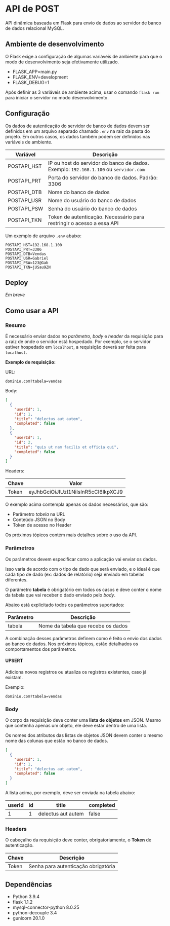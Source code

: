 # API de POST

API dinâmica baseada em Flask para envio de dados ao servidor de banco de dados relacional MySQL.

## Ambiente de desenvolvimento

O Flask exige a configuração de algumas variáveis de ambiente para que o modo
de desenvolvimento seja efetivamente utilizado.

* FLASK_APP=main.py
* FLASK_ENV=development
* FLASK_DEBUG=1

Após definir as 3 variáveis de ambiente acima, usar o comando `flask run` para
iniciar o servidor no modo desenvolvimento.

## Configuração

Os dados de autenticação do servidor de banco de dados devem ser definidos
em um arquivo separado chamado `.env` na raiz da pasta do projeto. Em outros casos, os
dados também podem ser definidos nas variáveis de ambiente.

| Variável     | Descrição              |
| ------------ | ---------------------- |
| POSTAPI_HST  | IP ou host do servidor do banco de dados. Exemplo: `192.168.1.100` ou `servidor.com` |
| POSTAPI_PRT  | Porta do servidor do banco de dados. Padrão: 3306 |
| POSTAPI_DTB  | Nome do banco de dados |
| POSTAPI_USR  | Nome do usuário do banco de dados      |
| POSTAPI_PSW  | Senha do usuário do banco de dados     |
| POSTAPI_TKN  | Token de autenticação. Necessário para restringir o acesso a essa API  |

Um exemplo de arquivo `.env` abaixo:

```text
POSTAPI_HST=192.168.1.100
POSTAPI_PRT=3306
POSTAPI_DTB=Vendas
POSTAPI_USR=Gabriel
POSTAPI_PSW=123@Gab
POSTAPI_TKN=jUSau9ZN
```

## Deploy

*Em breve*

## Como usar a API

### Resumo

É necessário enviar dados no *parâmetro*, *body* e *header* da requisição para a raiz de onde o servidor está hospedado.
Por exemplo, se o servidor estiver hospedado em `localhost`, a requisição deverá ser feita para `localhost`.

**Exemplo de requisição:**

URL:

    dominio.com?tabela=vendas  

Body:

```json
[
  {
    "userId": 1,
    "id": 1,
    "title": "delectus aut autem",
    "completed": false
  },
  {
    "userId": 1,
    "id": 2,
    "title": "quis ut nam facilis et officia qui",
    "completed": false
  }
]
```

Headers:

| Chave         | Valor                               |
| ------------- | ----------------------------------- |
| Token         | eyJhbGciOiJIUzI1NiIsInR5cCI6IkpXCJ9 |

O exemplo acima contempla apenas os dados necessários, que são:

* Parâmetro *tabela* na URL
* Conteúdo JSON no Body
* Token de acesso no Header

Os próximos tópicos contém mais detalhes sobre o uso da API.

### Parâmetros

Os parâmetros devem especificar como a aplicação vai enviar os dados.

Isso varia de acordo com o tipo de dado que será enviado, e o ideal é que cada
tipo de dado (ex: dados de relatório) seja enviado em tabelas diferentes.

O parâmetro **tabela** é obrigatório em todos os casos e deve conter o nome da tabela que vai receber
o dado enviado pelo *body*.

Abaixo está explicitado todos os parâmetros suportados:

| Parâmetro     | Descrição                           |
| ------------- | ----------------------------------- |
| tabela        | Nome da tabela que recebe os dados  |

A combinação desses parâmetros definem como é feito o envio dos dados ao banco de dados.
Nos próximos tópicos, estão detalhados os comportamentos dos parâmetros.

#### UPSERT

Adiciona novos registros ou atualiza os registros existentes, caso já existam.

Exemplo:

`dominio.com?tabela=vendas`

### Body

O corpo da requisição deve conter uma **lista de objetos** em JSON. Mesmo que contenha apenas 
um objeto, ele deve estar dentro de uma lista.

Os nomes dos atributos das listas de objetos JSON devem conter o mesmo nome das colunas que estão no banco de dados.

```json
[
  {
    "userId": 1,
    "id": 1,
    "title": "delectus aut autem",
    "completed": false
  }
]
```

A lista acima, por exemplo, deve ser enviada na tabela abaixo:

| userId  | id   | title               | completed |
| ------- | ---- | ------------------- | --------- |
| 1       | 1    | delectus aut autem  | false     |

### Headers

O cabeçalho da requisição deve conter, obrigatoriamente, o **Token** de autenticação.

| Chave         | Descrição                           |
| ------------- | ----------------------------------- |
| Token         | Senha para autenticação obrigatória |

## Dependências

* Python 3.9.4
* flask 1.1.2
* mysql-connector-python 8.0.25
* python-decouple 3.4
* gunicorn 20.1.0
